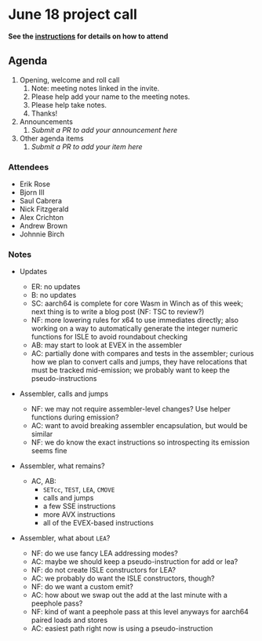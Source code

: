 # June 18 project call

**See the [instructions](../README.md) for details on how to attend**

## Agenda
1. Opening, welcome and roll call
    1. Note: meeting notes linked in the invite.
    1. Please help add your name to the meeting notes.
    1. Please help take notes.
    1. Thanks!
1. Announcements
    1. _Submit a PR to add your announcement here_
1. Other agenda items
    1. _Submit a PR to add your item here_

### Attendees
- Erik Rose
- Bjorn III
- Saul Cabrera
- Nick Fitzgerald
- Alex Crichton
- Andrew Brown
- Johnnie Birch

### Notes

- Updates
  - ER: no updates
  - B: no updates
  - SC: aarch64 is complete for core Wasm in Winch as of this week; next thing
    is to write a blog post (NF: TSC to review?)
  - NF: more lowering rules for x64 to use immediates directly; also working on
    a way to automatically generate the integer numeric functions for ISLE to
    avoid roundabout checking
  - AB: may start to look at EVEX in the assembler
  - AC: partially done with compares and tests in the assembler; curious how we
    plan to convert calls and jumps, they have relocations that must be tracked
    mid-emission; we probably want to keep the pseudo-instructions

- Assembler, calls and jumps
  - NF: we may not require assembler-level changes? Use helper functions during
    emission?
  - AC: want to avoid breaking assembler encapsulation, but would be similar
  - NF: we do know the exact instructions so introspecting its emission seems
    fine

- Assembler, what remains?
  - AC, AB:
    - `SETcc`, `TEST`, `LEA`, `CMOVE`
    - calls and jumps
    - a few SSE instructions
    - more AVX instructions
    - all of the EVEX-based instructions

- Assembler, what about `LEA`?
  - NF: do we use fancy LEA addressing modes?
  - AC: maybe we should keep a pseudo-instruction for add or lea?
  - NF: do not create ISLE constructors for LEA?
  - AC: we probably do want the ISLE constructors, though?
  - NF: do we want a custom emit?
  - AC: how about we swap out the add at the last minute with a peephole pass?
  - NF: kind of want a peephole pass at this level anyways for aarch64 paired
    loads and stores
  - AC: easiest path right now is using a pseudo-instruction
